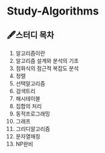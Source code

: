# Study-Algorithms

## 🖋️스터디 목차

1. 알고리즘이란
2. 알고리즘 설계와 분석의 기초
3. 점화식의 점근적 복잡도 분석
4. 정렬
5. 선택알고리즘
6. 검색트리
7. 해시테이블
8. 집합의 처리
9. 동적프로그래밍
10. 그래프
11. 그리디알고리즘
12. 문자열매칭
13. NP완비
